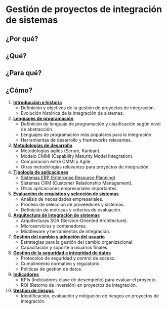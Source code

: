 # Gestión de proyectos de integración de sistemas

## ¿Por qué?

## ¿Qué?

## ¿Para qué?

## ¿Cómo?

1. **[Introducción e historia](introHistoria.md)**
   - Definición y objetivos de la gestión de proyectos de integración.
   - Evolución histórica de la integración de sistemas.
2. **[Lenguajes de programación](lenguajesProgramacion.md)**
   - Definición de lenguaje de programación y clasificación según nivel de abstracción.
   - Lenguajes de programación más populares para la integración.
   - Herramientas de desarrollo y frameworks relevantes.
3. **[Metodologías de desarrollo](metodologiasDesarrollo.md)**
   - Metodologías ágiles (Scrum, Kanban).
   - Modelo CMMI (Capability Maturity Model Integration).
   - Comparación entre CMMI y Agile.
   - Otras metodologías relevantes para proyectos de integración.
4. **[Tipología de aplicaciones](tipologia.md)**
   - [Sistemas ERP (Enterprise Resource Planning)](erp.md)
   - Sistemas CRM (Customer Relationship Management).
   - Otras aplicaciones empresariales importantes.
5. **[Evaluación de requisitos y selección de sistemas](requisitos.md)**
   - Análisis de necesidades empresariales.
   - Proceso de selección de proveedores y sistemas.
   - Definición de métricas y criterios de evaluación.
6. **[Arquitectura de integración de sistemas](arquitectura.md)**
   - Arquitecturas SOA (Service-Oriented Architecture).
   - Microservicios y contenedores.
   - Middleware y herramientas de integración.
7. **[Gestión del cambio y adopción del usuario](gestionDelCambio.md)**
   - Estrategias para la gestión del cambio organizacional.
   - Capacitación y soporte a usuarios finales.
8. **[Gestión de la seguridad e integridad de datos](gestionSeguridad.md)**
   - Protocolos de seguridad y control de acceso.
   - Cumplimiento normativo y regulatorio.
   - Políticas de gestión de datos.
9. **[Indicadores](indicadores.md)**
   - KPIs (Indicadores clave de desempeño) para evaluar el proyecto.
   - ROI (Retorno de inversión) en proyectos de integración.
10. **[Gestión de riesgos](riesgos.md)**
    - Identificación, evaluación y mitigación de riesgos en proyectos de integración.
